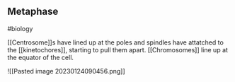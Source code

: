 ## Metaphase
#biology 

[[Centrosome]]s have lined up at the poles and spindles have attatched to the [[kinetochores]], starting to pull them apart.
[[Chromosomes]] line up at the equator of the cell.

![[Pasted image 20230124090456.png]]